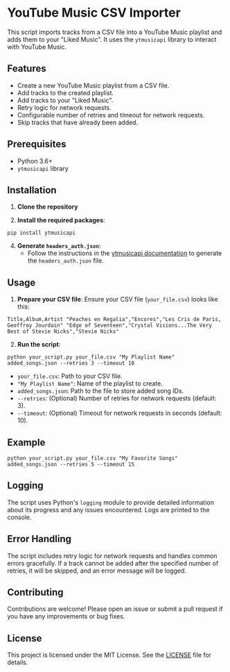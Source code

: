 # YouTube Music CSV Importer

This script imports tracks from a CSV file into a YouTube Music playlist and adds them to your "Liked Music". It uses the `ytmusicapi` library to interact with YouTube Music.

## Features

- Create a new YouTube Music playlist from a CSV file.
- Add tracks to the created playlist.
- Add tracks to your "Liked Music".
- Retry logic for network requests.
- Configurable number of retries and timeout for network requests.
- Skip tracks that have already been added.

## Prerequisites

- Python 3.6+
- `ytmusicapi` library

## Installation

1. **Clone the repository**


3. **Install the required packages**:
```
pip install ytmusicapi
```

4. **Generate `headers_auth.json`**:
   - Follow the instructions in the [ytmusicapi documentation](https://ytmusicapi.readthedocs.io/en/stable/) to generate the `headers_auth.json` file.

## Usage

1. **Prepare your CSV file**:
   Ensure your CSV file (`your_file.csv`) looks like this:

```
Title,Album,Artist "Peaches en Regalia","Encores","Les Cris de Paris, Geoffroy Jourdain" "Edge of Seventeen","Crystal Visions...The Very Best of Stevie Nicks","Stevie Nicks"
```


2. **Run the script**:
```
python your_script.py your_file.csv "My Playlist Name" added_songs.json --retries 3 --timeout 10
```


   - `your_file.csv`: Path to your CSV file.
   - `"My Playlist Name"`: Name of the playlist to create.
   - `added_songs.json`: Path to the file to store added song IDs.
   - `--retries`: (Optional) Number of retries for network requests (default: 3).
   - `--timeout`: (Optional) Timeout for network requests in seconds (default: 10).

## Example

```
python your_script.py your_file.csv "My Favorite Songs" added_songs.json --retries 5 --timeout 15
```


## Logging

The script uses Python's `logging` module to provide detailed information about its progress and any issues encountered. Logs are printed to the console.

## Error Handling

The script includes retry logic for network requests and handles common errors gracefully. If a track cannot be added after the specified number of retries, it will be skipped, and an error message will be logged.

## Contributing

Contributions are welcome! Please open an issue or submit a pull request if you have any improvements or bug fixes.

## License

This project is licensed under the MIT License. See the [LICENSE](LICENSE) file for details.




